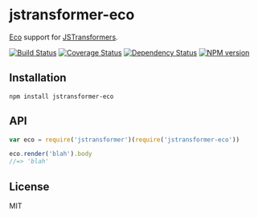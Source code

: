 # jstransformer-eco

[Eco](http://npm.im/eco) support for [JSTransformers](http://github.com/jstransformers).

[![Build Status](https://img.shields.io/travis/jstransformers/jstransformer-eco/master.svg)](https://travis-ci.org/jstransformers/jstransformer-eco)
[![Coverage Status](https://img.shields.io/coveralls/jstransformers/jstransformer-eco/master.svg)](https://coveralls.io/r/jstransformers/jstransformer-eco?branch=master)
[![Dependency Status](https://img.shields.io/david/jstransformers/jstransformer-eco/master.svg)](http://david-dm.org/jstransformers/jstransformer-eco)
[![NPM version](https://img.shields.io/npm/v/jstransformer-eco.svg)](https://www.npmjs.org/package/jstransformer-eco)

## Installation

    npm install jstransformer-eco

## API

```js
var eco = require('jstransformer')(require('jstransformer-eco'))

eco.render('blah').body
//=> 'blah'
```

## License

MIT
